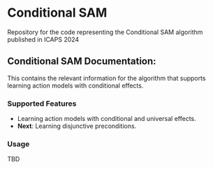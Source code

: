 # Conditional SAM
Repository for the code representing the Conditional SAM algorithm published in ICAPS 2024

## Conditional SAM Documentation:

This contains the relevant information for the algorithm that supports learning action models with conditional effects.

### Supported Features
* Learning action models with conditional and universal effects.
* **Next**: Learning disjunctive preconditions.

### Usage

TBD
